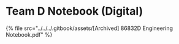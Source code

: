 # Team D Notebook (Digital)



{% file src="../../../.gitbook/assets/[Archived] 86832D Engineering Notebook.pdf" %}
